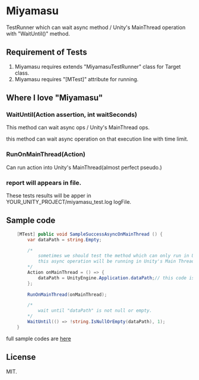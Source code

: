 # Miyamasu
TestRunner which can wait async method / Unity's MainThread operation with "WaitUntil()" method.

## Requirement of Tests
		
1. Miyamasu requires extends "MiyamasuTestRunner" class for Target class. 
2. Miyamasu requires "[MTest]" attribute for running.
	
## Where I love "Miyamasu"

### WaitUntil(Action<bool> assertion, int waitSeconds)
This method can wait async ops / Unity's MainThread ops.

this method can wait async operation on that execution line with time limit.

### RunOnMainThread(Action) 
Can run action into Unity's MainThread(almost perfect pseudo.)

### report will appears in file.
These tests results will be apper in YOUR_UNITY_PROJECT/miyamasu_test.log logFile.


## Sample code

```C#
	[MTest] public void SampleSuccessAsyncOnMainThread () {
    	var dataPath = string.Empty;

		/*
			sometimes we should test the method which can only run in Unity's MainThread.
			this async operation will be running in Unity's Main Thread.
		*/
		Action onMainThread = () => {
			dataPath = UnityEngine.Application.dataPath;// this code is only available Unity's MainThread.
		};
		
		RunOnMainThread(onMainThread);

        /*
			wait until "dataPath" is not null or empty.
        */ 
        WaitUntil(() => !string.IsNullOrEmpty(dataPath), 1);
    }
```
	
full sample codes are [here](https://github.com/sassembla/Miyamasu/blob/master/Assets/SampleTests/Editor/SampleTest.cs)


## License
MIT.
